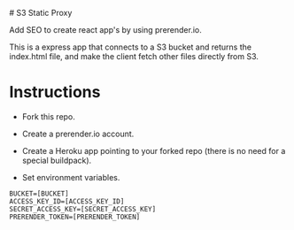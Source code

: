 # S3 Static Proxy

Add SEO to create react app's by using prerender.io.

This is a express app that connects to a S3 bucket and returns the index.html file,
and make the client fetch other files directly from S3.

# Instructions

- Fork this repo.

- Create a prerender.io account.

- Create a Heroku app pointing to your forked repo (there is no need for a special buildpack).

- Set environment variables.

```
BUCKET=[BUCKET]
ACCESS_KEY_ID=[ACCESS_KEY_ID]
SECRET_ACCESS_KEY=[SECRET_ACCESS_KEY]
PRERENDER_TOKEN=[PRERENDER_TOKEN]
```
